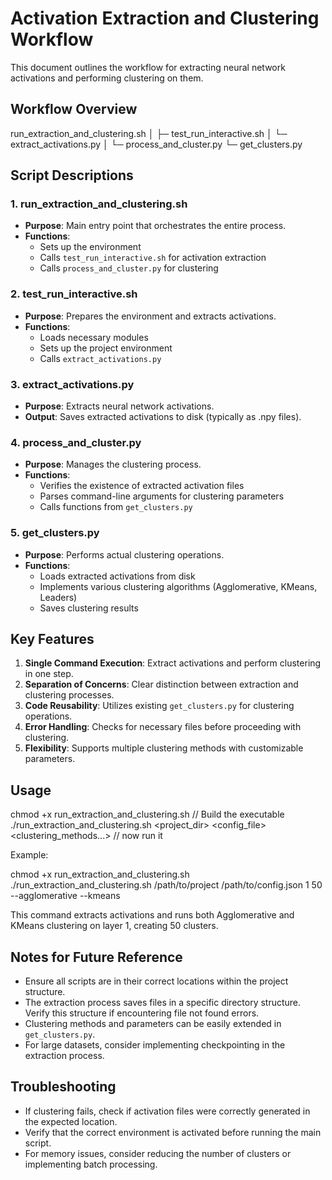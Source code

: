 # Activation Extraction and Clustering Workflow

This document outlines the workflow for extracting neural network activations and performing clustering on them.

## Workflow Overview

run_extraction_and_clustering.sh
│
├─ test_run_interactive.sh
│ └─ extract_activations.py
│
└─ process_and_cluster.py
└─ get_clusters.py


## Script Descriptions

### 1. run_extraction_and_clustering.sh

- **Purpose**: Main entry point that orchestrates the entire process.
- **Functions**:
  - Sets up the environment
  - Calls `test_run_interactive.sh` for activation extraction
  - Calls `process_and_cluster.py` for clustering

### 2. test_run_interactive.sh

- **Purpose**: Prepares the environment and extracts activations.
- **Functions**:
  - Loads necessary modules
  - Sets up the project environment
  - Calls `extract_activations.py`

### 3. extract_activations.py

- **Purpose**: Extracts neural network activations.
- **Output**: Saves extracted activations to disk (typically as .npy files).

### 4. process_and_cluster.py

- **Purpose**: Manages the clustering process.
- **Functions**:
  - Verifies the existence of extracted activation files
  - Parses command-line arguments for clustering parameters
  - Calls functions from `get_clusters.py`

### 5. get_clusters.py

- **Purpose**: Performs actual clustering operations.
- **Functions**:
  - Loads extracted activations from disk
  - Implements various clustering algorithms (Agglomerative, KMeans, Leaders)
  - Saves clustering results

## Key Features

1. **Single Command Execution**: Extract activations and perform clustering in one step.
2. **Separation of Concerns**: Clear distinction between extraction and clustering processes.
3. **Code Reusability**: Utilizes existing `get_clusters.py` for clustering operations.
4. **Error Handling**: Checks for necessary files before proceeding with clustering.
5. **Flexibility**: Supports multiple clustering methods with customizable parameters.

## Usage

chmod +x run_extraction_and_clustering.sh // Build the executable 
./run_extraction_and_clustering.sh <project_dir> <config_file> <layer> <clusters> <clustering_methods...> // now run it 

Example:

chmod +x run_extraction_and_clustering.sh
./run_extraction_and_clustering.sh /path/to/project /path/to/config.json 1 50 --agglomerative --kmeans


This command extracts activations and runs both Agglomerative and KMeans clustering on layer 1, creating 50 clusters.

## Notes for Future Reference

- Ensure all scripts are in their correct locations within the project structure.
- The extraction process saves files in a specific directory structure. Verify this structure if encountering file not found errors.
- Clustering methods and parameters can be easily extended in `get_clusters.py`.
- For large datasets, consider implementing checkpointing in the extraction process.

## Troubleshooting

- If clustering fails, check if activation files were correctly generated in the expected location.
- Verify that the correct environment is activated before running the main script.
- For memory issues, consider reducing the number of clusters or implementing batch processing.
